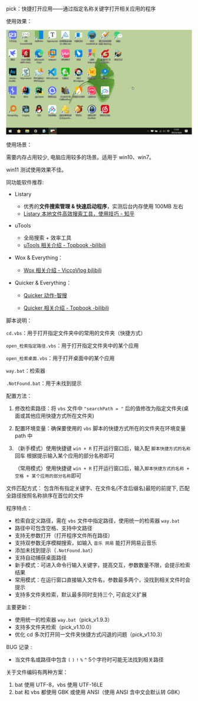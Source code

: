 pick：快捷打开应用——通过指定名称关键字打开相关应用的程序

使用效果：

![效果演示2-2](./assets/效果演示2-2.gif)



使用场景：

需要内存占用较少, 电脑应用较多的场景。适用于 win10、win7。

win11 测试使用效果不佳。



同功能软件推荐:

- Listary 
  - 优秀的**文件搜索管理 & 快速启动程序**，实测后台内存使用 100MB 左右
  - [Listary 本地文件高效搜索工具，使用技巧 - 知乎](https://zhuanlan.zhihu.com/p/587249600)

- uTools
  - 全局搜索 + 效率工具
  - [uTools 相关介绍 - Topbook -bilibili](https://www.bilibili.com/video/BV1g64y1Q7PH/) 
  
- Wox & Everything：
  - [Wox 相关介绍 - ViccoVlog bilibili](https://www.bilibili.com/video/BV14J41197GF/)
  
- Quicker & Everything：

  - [Quicker 动作-智搜](https://getquicker.net/Sharedaction?code=152618d3-6c3c-49e8-afef-08d8f6743496)

  - [Quicker 相关介绍 - Topbook -bilibili](https://www.bilibili.com/video/BV1Z4411E7WJ/) 



脚本说明：

`cd.vbs`：用于打开指定文件夹中的常用的文件夹（快捷方式）

`open_检索指定路径.vbs`：用于打开指定文件夹中的某个应用

`open_检索桌面.vbs`：用于打开桌面中的某个应用

`way.bat`：检索器

`.NotFound.bat`：用于未找到提示



配置方法：

1. 修改检索路径：将 `vbs` 文件中 `"searchPath = "` 后的值修改为指定文件夹(桌面或其他应用快捷方式所在文件夹)

2. 配置环境变量：确保要使用的 `vbs` 脚本的快捷方式所在的文件夹在环境变量 path 中

3. （新手模式）使用快捷键 `win + R` 打开运行窗口后，输入配 `脚本快捷方式的名称` 回车 根据提示输入某个应用的部分名称即可

   （常用模式）使用快捷键 `win + R` 打开运行窗口后，输入`脚本快捷方式的名称 + 空格 + 某个应用的部分名称`即可



文件匹配方式： 包含所有指定关键字、在文件名(不含后缀名)最短的前提下, 匹配全路径按照名称排序在首位的文件



程序特点：

- 检索自定义路径，需在 `vbs` 文件中指定路径，使用统一的检索器 `way.bat`
- 路径中可包含空格、支持中文路径
- 支持无参数打开（打开程序文件所在路径）
- 支持双参数无序模糊搜索，如输入 `音乐 网易` 能打开网易云音乐
- 添加未找到提示（`.NotFound.bat`）
- 支持自动捕获桌面路径
- 新手模式：可进入命令行输入关键字，提高交互，参数数量不限，会提示检索结果
- 常用模式：在运行窗口直接输入文件名，参数最多两个，没找到相关文件时会提示
- 支持多文件夹检索，默认最多同时支持三个, 可自定义扩展



主要更新：

- 使用统一的检索器 `way.bat`（pick_v1.9.3）
- 支持多文件夹检索（pick_v1.10.0）
- 优化 cd 多次打开同一文件夹快捷方式闪退的问题（pick_v1.10.3）



BUG 记录 :  

- 当文件名或路径中包含 `(`  `)`  `!` `%` `^` 5个字符时可能无法找到相关路径



 关于文件编码有两种方案：

1. bat 使用 UTF-8，vbs 使用 UTF-16LE
2. bat 和 vbs 都使用 GBK 或使用 ANSI（使用 ANSI 含中文会默认转 GBK）

